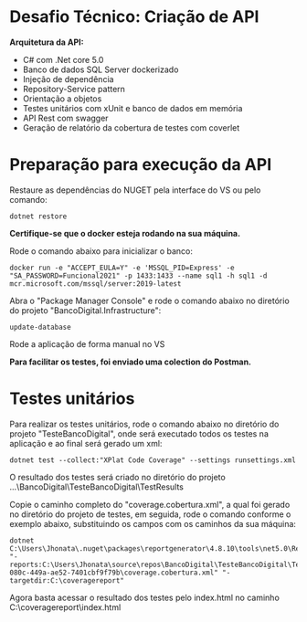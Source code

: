 # Desafio Técnico: Criação de API

**Arquitetura da API:**

- C# com .Net core 5.0
- Banco de dados SQL Server dockerizado
- Injeção de dependência
- Repository-Service pattern
- Orientação a objetos
- Testes unitários com xUnit e banco de dados em memória
- API Rest com swagger
- Geração de relatório da cobertura de testes com coverlet

# Preparação para execução da API

Restaure as dependências do NUGET pela interface do VS ou pelo comando:

```console
dotnet restore 
```


**Certifique-se que o docker esteja rodando na sua máquina.**



Rode o comando abaixo para inicializar o banco:
```console
docker run -e "ACCEPT_EULA=Y" -e 'MSSQL_PID=Express' -e "SA_PASSWORD=Funcional2021" -p 1433:1433 --name sql1 -h sql1 -d mcr.microsoft.com/mssql/server:2019-latest
```


Abra o "Package Manager Console" e rode o comando abaixo no diretório do projeto "BancoDigital.Infrastructure":
```console
update-database
```

Rode a aplicação de forma manual no VS

**Para facilitar os testes, foi enviado uma colection do Postman.**

# Testes unitários

Para realizar os testes unitários, rode o comando abaixo no diretório do projeto "TesteBancoDigital", onde será executado todos os testes na aplicação e ao final será gerado um xml:
```console
dotnet test --collect:"XPlat Code Coverage" --settings runsettings.xml
```
O resultado dos testes será criado no diretório do projeto ...\BancoDigital\TesteBancoDigital\TestResults

Copie o caminho completo do "coverage.cobertura.xml", a qual foi gerado no diretório do projeto de testes, em seguida, rode o comando conforme o exemplo abaixo, substituindo os campos com os caminhos da sua máquina:
```console
dotnet C:\Users\Jhonata\.nuget\packages\reportgenerator\4.8.10\tools\net5.0\ReportGenerator.dll "-reports:C:\Users\Jhonata\source\repos\BancoDigital\TesteBancoDigital\TestResults\fca46ab9-080c-449a-ae52-7401cbf9f79b\coverage.cobertura.xml" "-targetdir:C:\coveragereport"
```	
Agora basta acessar o resultado dos testes pelo index.html no caminho C:\coveragereport\index.html


